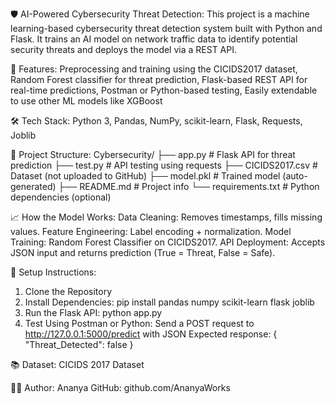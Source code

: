 🛡️ AI-Powered Cybersecurity Threat Detection:
This project is a machine learning-based cybersecurity threat detection system built with Python and Flask. It trains an AI model on network traffic data to identify potential security threats and deploys the model via a REST API.

🚀 Features:
Preprocessing and training using the CICIDS2017 dataset,
Random Forest classifier for threat prediction,
Flask-based REST API for real-time predictions,
Postman or Python-based testing,
Easily extendable to use other ML models like XGBoost


🛠️ Tech Stack:
Python 3,
Pandas, NumPy,
scikit-learn,
Flask,
Requests,
Joblib


📂 Project Structure:
Cybersecurity/
├── app.py           # Flask API for threat prediction
├── test.py          # API testing using requests
├── CICIDS2017.csv   # Dataset (not uploaded to GitHub)
├── model.pkl        # Trained model (auto-generated)
├── README.md        # Project info
└── requirements.txt # Python dependencies (optional)


📈 How the Model Works:
Data Cleaning: Removes timestamps, fills missing values.
Feature Engineering: Label encoding + normalization.
Model Training: Random Forest Classifier on CICIDS2017.
API Deployment: Accepts JSON input and returns prediction (True = Threat, False = Safe).


🔧 Setup Instructions:
1. Clone the Repository
2. Install Dependencies:
pip install pandas numpy scikit-learn flask joblib
3. Run the Flask API:
python app.py
4. Test Using Postman or Python:
Send a POST request to http://127.0.0.1:5000/predict with JSON
Expected response:
{
  "Threat_Detected": false
}


📚 Dataset:
CICIDS 2017 Dataset


👩‍💻 Author:
Ananya
GitHub: github.com/AnanyaWorks

